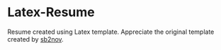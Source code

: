 # Latex-Resume
Resume created using Latex template.
Appreciate the original template created by [sb2nov].

[sb2nov]:https://github.com/sb2nov/resume
